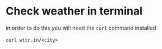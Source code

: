 # Check weather in terminal

in order to do this you will need the `curl` command installed</br>
</br>
`curl wttr.in/<city>`</br>
